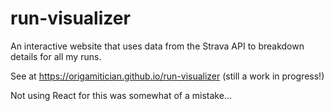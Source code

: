 # run-visualizer
An interactive website that uses data from the Strava API to breakdown details for all my runs.

See at https://origamitician.github.io/run-visualizer (still a work in progress!)

Not using React for this was somewhat of a mistake...
